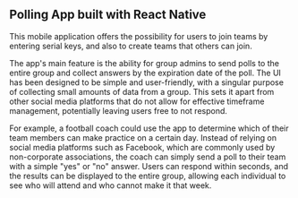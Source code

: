 ## Polling App built with React Native
This mobile application offers the possibility for users to join teams by entering serial keys, and also to create teams that others can join.

The app's main feature is the ability for group admins to send polls to the entire group and collect answers by the expiration date of the poll. The UI has been designed to be simple and user-friendly, with a singular purpose of collecting small amounts of data from a group. This sets it apart from other social media platforms that do not allow for effective timeframe management, potentially leaving users free to not respond.

For example, a football coach could use the app to determine which of their team members can make practice on a certain day. Instead of relying on social media platforms such as Facebook, which are commonly used by non-corporate associations, the coach can simply send a poll to their team with a simple "yes" or "no" answer. Users can respond within seconds, and the results can be displayed to the entire group, allowing each individual to see who will attend and who cannot make it that week.

